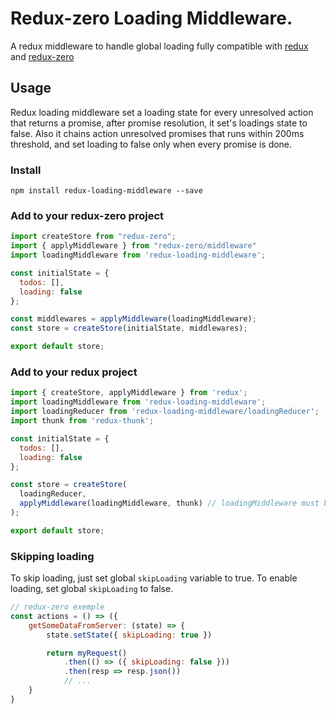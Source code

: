 # Redux-zero Loading Middleware.


A redux middleware to handle global loading fully compatible with [redux](https://github.com/reactjs/redux) and [redux-zero](https://github.com/redux-zero/redux-zero)

## Usage

Redux loading middleware set a loading state for every unresolved action that returns a promise, after promise resolution, it set's loadings state to false.
Also it chains action unresolved promises that runs within 200ms threshold, and set loading to false only when every promise is done.

### Install

`npm install redux-loading-middleware --save`

### Add to your redux-zero project

```javascript
import createStore from "redux-zero";
import { applyMiddleware } from "redux-zero/middleware"
import loadingMiddleware from 'redux-loading-middleware';

const initialState = {
  todos: [],
  loading: false
};

const middlewares = applyMiddleware(loadingMiddleware);
const store = createStore(initialState, middlewares);

export default store;

```

### Add to your redux project

```javascript
import { createStore, applyMiddleware } from 'redux';
import loadingMiddleware from 'redux-loading-middleware';
import loadingReducer from 'redux-loading-middleware/loadingReducer';
import thunk from 'redux-thunk';

const initialState = {
  todos: [],
  loading: false
};

const store = createStore(
  loadingReducer,
  applyMiddleware(loadingMiddleware, thunk) // loadingMiddleware must be placed before thunk
);

export default store;

```



### Skipping loading

To skip loading, just set global `skipLoading` variable to true.
To enable loading, set global `skipLoading` to false.

```javascript
// redux-zero exemple
const actions = () => ({
    getSomeDataFromServer: (state) => {
        state.setState({ skipLoading: true })

        return myRequest()
            .then(() => ({ skipLoading: false }))
            .then(resp => resp.json())
            // ...
    }
}
```

